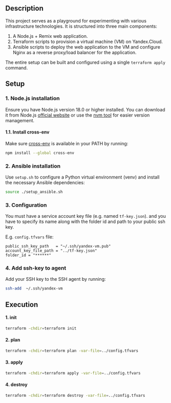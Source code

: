 ## Description

This project serves as a playground for experimenting with various infrastructure technologies. 
It is structured into three main components:

1) A Node.js + Remix web application.
2) Terraform scripts to provision a virtual machine (VM) on Yandex.Cloud.
3) Ansible scripts to deploy the web application to the VM and configure Nginx as a reverse proxy/load balancer for the application.

The entire setup can be built and configured using a single ``terraform apply`` command.

## Setup

### 1. Node.js installation

Ensure you have Node.js version 18.0 or higher installed. 
You can download it from Node.js [official website](https://nodejs.org/en/download) or use the [nvm tool](https://github.com/nvm-sh/nvm) for easier version management.

#### 1.1. Install cross-env

Make sure [cross-env](https://www.npmjs.com/package/cross-env) is available in your PATH by running:
```sh
npm install --global cross-env
```

### 2. Ansible installation

Use ``setup.sh`` to configure a Python virtual environment (venv) and install the necessary Ansible dependencies:
```sh
source ./setup_ansible.sh
```

### 3. Configuration

You must have a service account key file (e.g. named ``tf-key.json``). and you have to specify its name along with the folder id and path to your public ssh key.

E.g. ``config.tfvars`` file:
```
public_ssh_key_path   = "~/.ssh/yandex-vm.pub"
account_key_file_path = "../tf-key.json"
folder_id = "******"
```

### 4. Add ssh-key to agent

Add your SSH key to the SSH agent by running:
```sh
ssh-add  ~/.ssh/yandex-vm
```

## Execution

#### 1. init
```sh
terraform -chdir=terraform init
```

#### 2. plan
```sh
terraform -chdir=terraform plan -var-file=../config.tfvars
```

#### 3. apply
```sh
terraform -chdir=terraform apply -var-file=../config.tfvars
```

#### 4. destroy
```sh
terraform -chdir=terraform destroy -var-file=../config.tfvars
```
